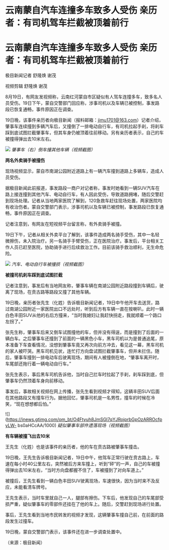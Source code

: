 # 云南蒙自汽车连撞多车致多人受伤 亲历者：有司机驾车拦截被顶着前行

# 云南蒙自汽车连撞多车致多人受伤 亲历者：有司机驾车拦截被顶着前行

极目新闻记者 舒隆焕 谢茂

视频剪辑 舒隆焕 谢茂

8月19日，有网友发视频称，云南红河蒙自市区疑似有人驾车连撞多车，致多名人员受伤。19日下午，蒙自交警部门回应称，涉事司机以及车辆已被控制，事发路段已恢复通畅，事件原因正在调查。

19日晚，该事件亲历者向极目新闻（报料邮箱：jimu1701@163.com）记者介绍，肇事车连续撞到多辆汽车后，又撞倒了一排电动自行车，有司机拉起手刹，将刹车踩到底试图拦截肇事车，但其车身仍被顶着往前移动。另有亲历者表示，自己的车被撞得弹出去10米左右。

![](https://inews.gtimg.com/om_bt/OrU2gjrwEljCE3bo0H2CfNSgKhUIisbEJ3_z3g4sv3qSMAA/1000)
_肇事车（右）倒车撞其他车辆（视频截图）_

**两名外卖骑手被撞伤**

现场视频显示，蒙自市南湖公园附近道路上有一辆汽车撞到道路上多辆车，造成人员受伤。

据极目新闻此前报道，事发路段一商户对记者称，事发时她看到一辆SUV汽车在路上接连撞到其他汽车、电动自行车，有人因此受伤，导致道路拥堵，随后交警赶到现场处理。记者从当地两家医院了解到，120急救车赶往现场处置，两家医院均有收治伤者。蒙自交警部门表示，涉事司机以及车辆已被控制，事发路段已恢复通畅，事件原因正在调查。

记者注意到，有网友在短视频平台留言称，有外卖骑手被撞。

19日下午，记者从相关外卖平台了解到，该事件造成两名骑手受伤，其中一名轻微擦伤，未入院治疗。另一名骑手手臂受伤，正在医院治疗。事发后，平台相关工作人员已赶至医院，协助骑手进行后续救治工作。目前该骑手救治顺利，无生命危险。

![](https://inews.gtimg.com/om_bt/O48vXscXELF7PyU1MKn3FNZhcD7wjOU1XwayFYREg1X8UAA/1000)
_汽车、电动自行车被撞损（视频截图）_

**被撞司机刹车踩到底试图拦截**

记者注意到，事发后有当地网友称，肇事车辆在南湖公园附近路段撞到车辆后，驶离了现场，在贲古路等路段又撞了其他车辆。

19日晚，亲历者张先生（化姓）告诉极目新闻记者，19日中午他开车去送货，路过南湖公园附近一家医院出口不远处时，听到后方有车辆一直在按喇叭，此时一辆白色丰田SUV从他的右后方撞来，“当时我媳妇让我赶快拐走，我就顺着一个路口左拐了。”

张先生称，肇事车后来又倒车试图撞他的车，但并没有得逞，而是撞到了后面的一辆白车。之后肇事车还撞到了前面的一辆黑色小车，黑车司机以为是普通追尾，原本准备下车查看情况，没想到肇事车竟又再次向前方冲去，看见这一幕，黑车司机的家人被吓哭。黑车司机见状，连忙打方向盘试图拦截肇事车，但并未拦住。随后，肇事车撞到一排电动车后驶离现场，期间有人被撞倒在地，“肇事车离开时，车尾部还拖行着一辆电动自行车。”

张先生表示，事后黑车司机告诉他，当时自己拦车时拉起了手刹，刹车踩到底，但肇事车仍然顶着车身向前移动。

事发后，事故相关视频在网上传播，张先生看到视频才得知，这辆丰田SUV后面在其他路段又有撞车行为。据他回忆，肇事司机是一名男性，撞车的时候在冷笑，“现在想想都后怕。”

![](https://inews.gtimg.com/om_bt/O4Ftyuh8JmSGI7qYJRojprbGpOzARROcfpyLW-
bs0aHCcAA/1000) _疑似肇事车部件遗落现场（视频截图）_

**有车辆被撞飞出去10米**

王先生（化姓）也是该事件的亲历者，他的车在贲古路被肇事车撞击。

19日晚，王先生告诉极目新闻记者，19日中午，他驾车正常行驶在贲古路上，车速在每小时40公里左右，突然被后方来车撞上，听到“砰”的一声，自己的车被撞得弹出去10米左右，“当时方向盘都握不住了，车被撞到了对向车道上。”

被撞后，王先生看到一辆白色丰田SUV驶离现场，车速很快，因为当时来不及反应，未能看清车牌号。

王先生表示，当时车里就自己一人，腿部有擦伤。下车后，他发现自己的车尾部受损严重，疑似肇事车的零部件还挂在了他的车上。随后，交警赶到现场进行处置。

事后，王先生看到当地市民转发的视频才发现，这辆肇事车撞自己前，在前面的路段发生过撞车。

19日晚，蒙自交警部门表示，该事件还在进一步调查处置中。

（来源：极目新闻）

